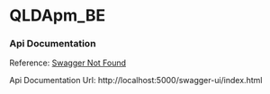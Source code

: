 # QLDApm_BE

### Api Documentation
Reference: [Swagger Not Found](https://stackoverflow.com/questions/46151540/added-springfox-swagger-ui-and-its-not-working-what-am-i-missing)

Api Documentation Url: http://localhost:5000/swagger-ui/index.html

